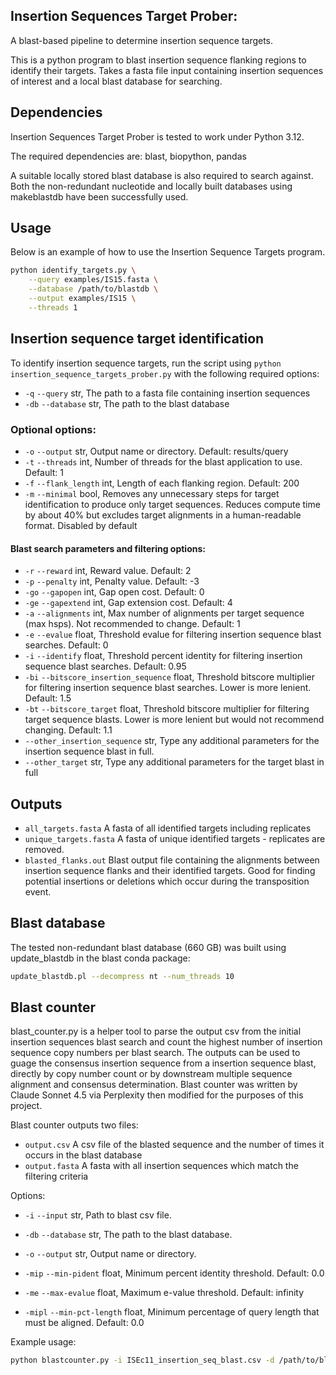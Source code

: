 ## Insertion Sequences Target Prober:

A blast-based pipeline to determine insertion sequence targets.

This is a python program to blast insertion sequence flanking regions to identify their targets. Takes a fasta file input containing insertion sequences of interest and a local blast database for searching.

## Dependencies

Insertion Sequences Target Prober is tested to work under Python 3.12.

The required dependencies are: blast, biopython, pandas

A suitable locally stored blast database is also required to search against. Both the non-redundant nucleotide and locally built databases using makeblastdb have been successfully used.

## Usage

Below is an example of how to use the Insertion Sequence Targets program.

``` bash
python identify_targets.py \
    --query examples/IS15.fasta \
    --database /path/to/blastdb \
    --output examples/IS15 \
    --threads 1
```

## Insertion sequence target identification

To identify insertion sequence targets, run the script using `python insertion_sequence_targets_prober.py` with the following required options:

-   `-q` `--query` str, The path to a fasta file containing insertion sequences
-   `-db` `--database` str, The path to the blast database

### Optional options:

-   `-o` `--output` str, Output name or directory. Default: results/query
-   `-t` `--threads` int, Number of threads for the blast application to use. Default: 1
-   `-f` `--flank_length` int, Length of each flanking region. Default: 200
-   `-m` `--minimal` bool, Removes any unnecessary steps for target identification to produce only target sequences. Reduces compute time by about 40% but excludes target alignments in a human-readable format. Disabled by default

#### Blast search parameters and filtering options:

-   `-r` `--reward` int, Reward value. Default: 2
-   `-p` `--penalty` int, Penalty value. Default: -3
-   `-go` `--gapopen` int, Gap open cost. Default: 0
-   `-ge` `--gapextend` int, Gap extension cost. Default: 4
-   `-a` `--alignments` int, Max number of alignments per target sequence (max hsps). Not recommended to change. Default: 1
-   `-e` `--evalue` float, Threshold evalue for filtering insertion sequence blast searches. Default: 0
-   `-i` `--identify` float, Threshold percent identity for filtering insertion sequence blast searches. Default: 0.95
-   `-bi` `--bitscore_insertion_sequence` float, Threshold bitscore multiplier for filtering insertion sequence blast searches. Lower is more lenient. Default: 1.5
-   `-bt` `--bitscore_target` float, Threshold bitscore multiplier for filtering target sequence blasts. Lower is more lenient but would not recommend changing. Default: 1.1
-   `--other_insertion_sequence` str, Type any additional parameters for the insertion sequence blast in full.
-   `--other_target` str, Type any additional parameters for the target blast in full

## Outputs

-   `all_targets.fasta` A fasta of all identified targets including replicates
-   `unique_targets.fasta` A fasta of unique identified targets - replicates are removed.
-   `blasted_flanks.out` Blast output file containing the alignments between insertion sequence flanks and their identified targets. Good for finding potential insertions or deletions which occur during the transposition event.

## Blast database

The tested non-redundant blast database (660 GB) was built using update_blastdb in the blast conda package:

``` bash
update_blastdb.pl --decompress nt --num_threads 10
```

## Blast counter

blast_counter.py is a helper tool to parse the output csv from the initial insertion sequences blast search and count the highest number of insertion sequence copy numbers per blast search.
The outputs can be used to guage the consensus insertion sequence from a insertion sequence blast, directly by copy number count or by downstream multiple sequence alignment and consensus determination.
Blast counter was written by Claude Sonnet 4.5 via Perplexity then modified for the purposes of this project.

Blast counter outputs two files:
-   `output.csv` A csv file of the blasted sequence and the number of times it occurs in the blast database
-   `output.fasta` A fasta with all insertion sequences which match the filtering criteria

Options:
-   `-i` `--input` str, Path to blast csv file.
-   `-db` `--database` str, The path to the blast database.
-   `-o` `--output` str, Output name or directory.

-   `-mip` `--min-pident` float, Minimum percent identity threshold. Default: 0.0
-   `-me` `--max-evalue` float, Maximum e-value threshold. Default: infinity
-   `-mipl` `--min-pct-length` float, Minimum percentage of query length that must be aligned. Default: 0.0

Example usage:
``` bash
python blastcounter.py -i ISEc11_insertion_seq_blast.csv -d /path/to/blastdb -o ISEc11_99pident --min-pident 99 --max-evalue 0.001 --min-pct-length 95
```